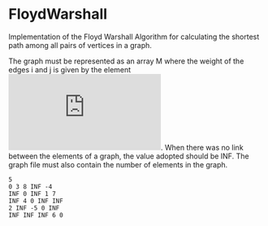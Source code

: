 # FloydWarshall


Implementation of the Floyd Warshall Algorithm for calculating the shortest path among all pairs of vertices in a graph.


The graph must be represented as an array M where the weight of the edges i and j is given by the element ![mij](http://latex.codecogs.com/gif.latex?M_%7Bij%7D). When there was no link between the elements of a graph, the value adopted should be INF. The graph file must also contain the number of elements in the graph.


```
5
0 3 8 INF -4
INF 0 INF 1 7
INF 4 0 INF INF
2 INF -5 0 INF
INF INF INF 6 0

```
